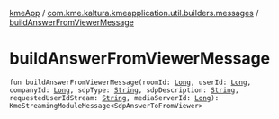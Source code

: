[kmeApp](../index.md) / [com.kme.kaltura.kmeapplication.util.builders.messages](index.md) / [buildAnswerFromViewerMessage](./build-answer-from-viewer-message.md)

# buildAnswerFromViewerMessage

`fun buildAnswerFromViewerMessage(roomId: `[`Long`](https://kotlinlang.org/api/latest/jvm/stdlib/kotlin/-long/index.html)`, userId: `[`Long`](https://kotlinlang.org/api/latest/jvm/stdlib/kotlin/-long/index.html)`, companyId: `[`Long`](https://kotlinlang.org/api/latest/jvm/stdlib/kotlin/-long/index.html)`, sdpType: `[`String`](https://kotlinlang.org/api/latest/jvm/stdlib/kotlin/-string/index.html)`, sdpDescription: `[`String`](https://kotlinlang.org/api/latest/jvm/stdlib/kotlin/-string/index.html)`, requestedUserIdStream: `[`String`](https://kotlinlang.org/api/latest/jvm/stdlib/kotlin/-string/index.html)`, mediaServerId: `[`Long`](https://kotlinlang.org/api/latest/jvm/stdlib/kotlin/-long/index.html)`): KmeStreamingModuleMessage<SdpAnswerToFromViewer>`